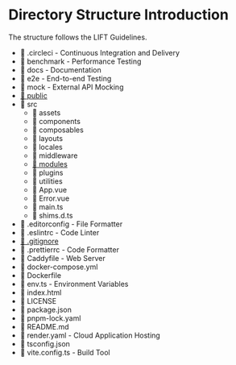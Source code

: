 # Directory Structure Introduction

The structure follows the LIFT Guidelines.

- :open_file_folder: .circleci - Continuous Integration and Delivery
- :open_file_folder: benchmark - Performance Testing
- :open_file_folder: docs - Documentation
- :open_file_folder: e2e - End-to-end Testing
- :open_file_folder: mock - External API Mocking
- [:open_file_folder: public](./public.md)
- :open_file_folder: src
  - :open_file_folder: assets
  - :open_file_folder: components
  - :open_file_folder: composables
  - :open_file_folder: layouts
  - :open_file_folder: locales
  - :open_file_folder: middleware
  - [:open_file_folder: modules](./modules.md)
  - :open_file_folder: plugins
  - :open_file_folder: utilities
  - :page_facing_up: App.vue
  - :page_facing_up: Error.vue
  - :page_facing_up: main.ts
  - :page_facing_up: shims.d.ts
- :page_facing_up: .editorconfig - File Formatter
- :page_facing_up: .eslintrc - Code Linter
- [:page_facing_up: .gitignore](./gitignore.md)
- :page_facing_up: .prettierrc - Code Formatter
- :page_facing_up: Caddyfile - Web Server
- :page_facing_up: docker-compose.yml
- :page_facing_up: Dockerfile
- :page_facing_up: env.ts - Environment Variables
- :page_facing_up: index.html
- :page_facing_up: LICENSE
- :page_facing_up: package.json
- :page_facing_up: pnpm-lock.yaml
- :page_facing_up: README.md
- :page_facing_up: render.yaml - Cloud Application Hosting
- :page_facing_up: tsconfig.json
- :page_facing_up: vite.config.ts - Build Tool
